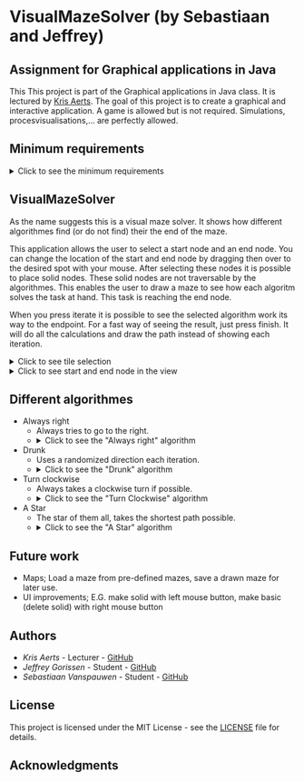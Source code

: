 # VisualMazeSolver (by Sebastiaan and Jeffrey)


## Assignment for Graphical applications in Java

This This project is part of the Graphical applications in Java class.
It is lectured by [Kris Aerts](https://github.com/krisaerts). The goal of this project
is to create a graphical and interactive application. 
A game is allowed but is not required. Simulations, procesvisualisations,... are perfectly allowed.

## Minimum requirements
<details>
<summary>Click to see the minimum requirements</summary>

* Interactive: The user has to be able to do something.

* Graphical elements: Visualisation or user drawn.

* JavaFX: User interface has to be built with JavaFX (No AWT or Swing).

* Model-View-Controller design: Has to be used, classes have to be documented (javadoc).

* Level of difficulty: Has to be adequate, not to easy, not to difficult.

</details>

## VisualMazeSolver

As the name suggests this is a visual maze solver. It shows how different algorithmes find (or do not find) their the end of the maze.

This application allows the user to select a start node and an end node. You can change the location of the start and end node by dragging 
then over to the desired spot with your mouse. After selecting these nodes it is possible to place solid nodes. 
These solid nodes are not traversable by the algorithmes. This enables the user to draw a maze to see how each algoritm solves
the task at hand. This task is reaching the end node.

When you press iterate it is possible to see the selected algorithm work its way to the endpoint. For a fast way of seeing the result, 
just press finish. It will do all the calculations and draw the path instead of showing each iteration.
 
<details>
<summary>Click to see tile selection</summary>

![Tiletypes](https://github.com/J3G0/VisualMazeSolver/blob/master/msc/tileType.png)

</details>

<details>
<summary>Click to see start and end node in the view</summary>

![view1](https://github.com/J3G0/VisualMazeSolver/blob/master/msc/View1.png)

</details>

## Different algorithmes

* Always right
	- Always tries to go to the right.
	- <details>
	  <summary>Click to see the "Always right" algorithm</summary>
	  ![AlwaysRightGif](https://github.com/J3G0/VisualMazeSolver/blob/master/msc/AlwaysRight.gif)
	  </details>
* Drunk
	- Uses a randomized direction each iteration.
	- <details>
	  <summary>Click to see the "Drunk" algorithm</summary>
	  ![AlwaysRightGif](https://github.com/J3G0/VisualMazeSolver/blob/master/msc/Drunk.gif)
	  </details>	
* Turn clockwise
	- Always takes a clockwise turn if possible.
	- <details>
	  <summary>Click to see the "Turn Clockwise" algorithm</summary>
	  ![AlwaysRightGif](https://github.com/J3G0/VisualMazeSolver/blob/master/msc/ClockWise.gif)
	  </details>		
* A Star
	- The star of them all, takes the shortest path possible.
	- <details>
	  <summary>Click to see the "A Star" algorithm</summary>
	  ![AlwaysRightGif](https://github.com/J3G0/VisualMazeSolver/blob/master/msc/AStar.gif)
	  </details>		

## Future work

* Maps; Load a maze from pre-defined mazes, save a drawn maze for later use.
* UI improvements; E.G. make solid with left mouse button, make basic (delete solid) with right mouse button


## Authors

* *Kris Aerts*   	    - Lecturer  - [GitHub](https://github.com/krisaerts)
* *Jeffrey Gorissen*        - Student   - [GitHub](https://github.com/J3G0)
* *Sebastiaan Vanspauwen*   - Student   - [GitHub](https://github.com/SebastiaanVanspauwen)

## License

This project is licensed under the MIT License - see the [LICENSE](LICENSE) file for details.

## Acknowledgments